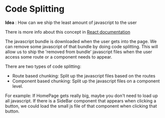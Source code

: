 # Code Splitting

**Idea** : How can we ship the least amount of javascript to the user

There is more info about this concept in [React documentation](https://reactjs.org/docs/code-splitting.html)

The javascript bundle is downloaded when the user gets into the page. We can remove some javascript of that bundle by doing code splitting. This will allow us to ship the 'removed from bundle' javascript files when the user access some route or a component needs to appear.


There are two types of code splitting:

- Route based chunking: Split up the javascript files based on the routes
- Component based chunking: Split up the javascript files on a component level. 

For example: If HomePage gets really big, maybe you don't need to load up all javascript. If there is a SideBar component that appears when clicking a button, we could load the small js file of that component when clicking that button.
